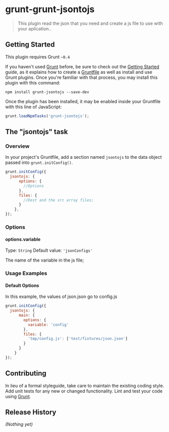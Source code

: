 # grunt-grunt-jsontojs

> This plugin read the json that you need and create a js file to use with your aplication..

## Getting Started
This plugin requires Grunt `~0.4`

If you haven't used [Grunt](http://gruntjs.com/) before, be sure to check out the [Getting Started](http://gruntjs.com/getting-started) guide, as it explains how to create a [Gruntfile](http://gruntjs.com/sample-gruntfile) as well as install and use Grunt plugins. Once you're familiar with that process, you may install this plugin with this command:

```shell
npm install grunt-jsontojs --save-dev
```

Once the plugin has been installed, it may be enabled inside your Gruntfile with this line of JavaScript:

```js
grunt.loadNpmTasks('grunt-jsontojs');
```

## The "jsontojs" task

### Overview
In your project's Gruntfile, add a section named `jsontojs` to the data object passed into `grunt.initConfig()`.

```js
grunt.initConfig({
  jsontojs: {
      options: {
        //Options
      },
      files: {
        //Dest and the src array files;
      }
    },
});
```

### Options

#### options.variable
Type: `String`
Default value: `'jsonConfigs'`

The name of the variable in the js file;

### Usage Examples

#### Default Options
In this example, the values of json.json go to config.js

```js
grunt.initConfig({
  jsontojs: {
      main: {
        options: {
          variable: 'config'
        },
        files: {
          'tmp/config.js': ['test/fixtures/json.json']
        }
      }
    }
});
```

## Contributing
In lieu of a formal styleguide, take care to maintain the existing coding style. Add unit tests for any new or changed functionality. Lint and test your code using [Grunt](http://gruntjs.com/).

## Release History
_(Nothing yet)_
